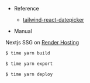 - Reference

  - [tailwind-react-datepicker](https://github.com/msnegurski/tailwind-react-datepicker)

- Manual

Nextjs SSG on [Render Hosting](https://render.com/docs/redirects-rewrites)

```bash
$ time yarn build

$ time yarn export

$ time yarn deploy
```
